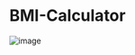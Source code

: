 # BMI-Calculator


![image](https://github.com/2149-SRUTHI-S/BMI-Calculator/assets/129876043/f7e12175-a4dc-4096-b88f-9cd7005b0b94)
